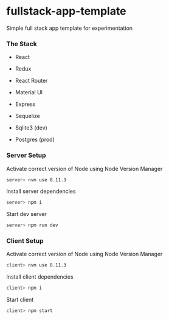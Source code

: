 # fullstack-app-template
Simple full stack app template for experimentation

### The Stack

- React
- Redux
- React Router
- Material UI

- Express
- Sequelize
- Sqlite3 (dev)
- Postgres (prod)

### Server Setup

Activate correct version of Node using Node Version Manager
```bash
server> nvm use 8.11.3
```

Install server dependencies
```bash
server> npm i
```

Start dev server
```bash
server> npm run dev
```

### Client Setup

Activate correct version of Node using Node Version Manager
```bash
client> nvm use 8.11.3
```

Install client dependencies
```bash
client> npm i
```

Start client
```bash
client> npm start
```
